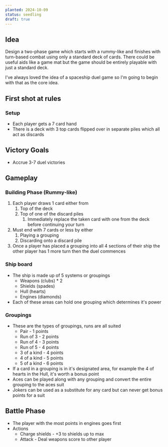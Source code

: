 ```yaml
---
planted: 2024-10-09
status: seedling
draft: true
---
```


## Idea
Design a two-phase game which starts with a rummy-like and finishes with turn-based combat using only a standard deck of cards. There could be useful aids like a game mat but the game should be entirely playable with just a standard deck.

I've always loved the idea of a spaceship duel game so I'm going to begin with that as the core idea.

## First shot at rules

### Setup
- Each player gets a 7 card hand
- There is a deck with 3 top cards flipped over in separate piles which all act as discards

## Victory Goals
- Accrue 3-7 duel victories
## Gameplay
### Building Phase (Rummy-like)
1. Each player draws 1 card either from
	1. Top of the deck
	2. Top of one of the discard piles
		1. Immediately replace the taken card with one from the deck before continuing your turn
2. Must end with 7 cards or less by either
	1. Playing a grouping
	2. Discarding onto a discard pile
3. Once a player has placed a grouping into all 4 sections of their ship the other player has 1 more turn then the duel commences

### Ship board
- The ship is made up of 5 systems or groupings
	- Weapons (clubs) * 2
	- Shields (spades)
	- Hull (hearts)
	- Engines (diamonds)
- Each of these areas can hold one grouping which determines it's power

### Groupings
- These are the types of groupings, runs are all suited
	- Pair - 1 points
	- Run of 3 - 2 points
	- Run of 4 - 3 points
	- Run of 5 - 4 points
	- 3 of a kind - 4 points
	- 4 of a kind - 5 points
	- 5 of a kind - 6 points
- If a card in a grouping is in it's designated area, for example the 4 of hearts in the Hull, it's worth a bonus point
- Aces can be played along with any grouping and convert the entire grouping to the aces suit
- Jokers can be used as a substitute for any card but can never get bonus points for a suit

## Battle Phase
- The player with the most points in engines goes first
- Actions
	- Charge shields - +3 to shields up to max
	- Attack - Deal weapons score to other player 
